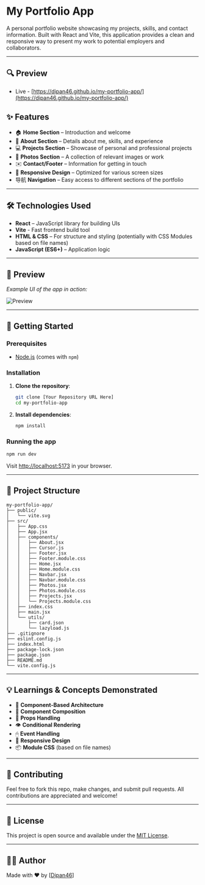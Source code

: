 # My Portfolio App

A personal portfolio website showcasing my projects, skills, and contact information. Built with React and Vite, this application provides a clean and responsive way to present my work to potential employers and collaborators.

---

## 🔍 Preview

-   Live - [https://dipan46.github.io/my-portfolio-app/](https://dipan46.github.io/my-portfolio-app/)

## ✨ Features

-   🏠 **Home Section** – Introduction and welcome
-   👋 **About Section** – Details about me, skills, and experience
-   💻 **Projects Section** – Showcase of personal and professional projects
-   📸 **Photos Section** – A collection of relevant images or work
-   ✉️ **Contact/Footer** – Information for getting in touch
-   📱 **Responsive Design** – Optimized for various screen sizes
-   导航 **Navigation** – Easy access to different sections of the portfolio

---

## 🛠️ Technologies Used

-   **React** – JavaScript library for building UIs
-   **Vite** - Fast frontend build tool
-   **HTML & CSS** – For structure and styling (potentially with CSS Modules based on file names)
-   **JavaScript (ES6+)** – Application logic

---

## 📸 Preview

_Example UI of the app in action:_

![Preview](./path/to/your/screenshot.png)

---

## 🚀 Getting Started

### Prerequisites

-   [Node.js](https://nodejs.org/) (comes with `npm`)

### Installation

1. **Clone the repository**:

    ```bash
    git clone [Your Repository URL Here]
    cd my-portfolio-app

    ```

2. **Install dependencies**:

    ```bash
    npm install
    ```

### Running the app

```bash
npm run dev
```

Visit [http://localhost:5173](http://localhost:5173) in your browser.

---

## 📂 Project Structure

```
my-portfolio-app/
├── public/
│   └── vite.svg
├── src/
│   ├── App.css
│   ├── App.jsx
│   ├── components/
│   │   ├── About.jsx
│   │   ├── Cursor.js
│   │   ├── Footer.jsx
│   │   ├── Footer.module.css
│   │   ├── Home.jsx
│   │   ├── Home.module.css
│   │   ├── Navbar.jsx
│   │   ├── Navbar.module.css
│   │   ├── Photos.jsx
│   │   ├── Photos.module.css
│   │   ├── Projects.jsx
│   │   └── Projects.module.css
│   ├── index.css
│   ├── main.jsx
│   └── utils/
│       ├── card.json
│       └── lazyload.js
├── .gitignore
├── eslint.config.js
├── index.html
├── package-lock.json
├── package.json
├── README.md
└── vite.config.js

```

---

## 💡 Learnings & Concepts Demonstrated

-   🧠 **Component-Based Architecture**
-   🧩 **Component Composition**
-   🧬 **Props Handling**
-   👁️ **Conditional Rendering**
-   🖱 **Event Handling**
-   📱 **Responsive Design**
-   📦 **Module CSS** (based on file names)

---

## 🤝 Contributing

Feel free to fork this repo, make changes, and submit pull requests. All contributions are appreciated and welcome!

---

## 📄 License

This project is open source and available under the [MIT License](LICENSE).

---

## 👨‍💻 Author

Made with ❤️ by [[Dipan46](https://github.com/Dipan46)]

